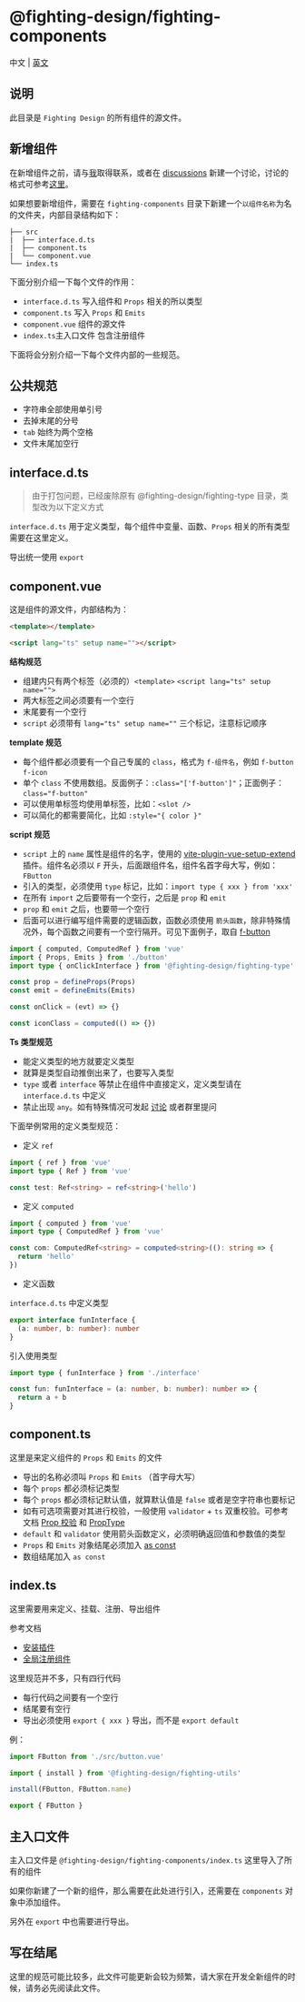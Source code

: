 # @fighting-design/fighting-components

中文 | [英文](./README.en-US.md)

## 说明

此目录是 `Fighting Design` 的所有组件的源文件。

## 新增组件

在新增组件之前，请与[我](https://github.com/Tyh2001/Tyh2001)取得联系，或者在 [discussions](https://github.com/FightingDesign/fighting-design/discussions) 新建一个讨论，讨论的格式可参考[这里](https://github.com/FightingDesign/fighting-design/discussions/5)。

如果想要新增组件，需要在 `fighting-components` 目录下新建一个`以组件名称`为名的文件夹，内部目录结构如下：

```
├── src
|  ├── interface.d.ts
|  ├── component.ts
|  └── component.vue
└── index.ts
```

下面分别介绍一下每个文件的作用：

- `interface.d.ts` 写入组件和 `Props` 相关的所以类型
- `component.ts` 写入 `Props` 和 `Emits`
- `component.vue` 组件的源文件
- `index.ts`主入口文件 包含注册组件

下面将会分别介绍一下每个文件内部的一些规范。

## 公共规范

- 字符串全部使用单引号
- 去掉末尾的分号
- `tab` 始终为两个空格
- 文件末尾加空行

## interface.d.ts

> 由于打包问题，已经废除原有 @fighting-design/fighting-type 目录，类型改为以下定义方式

`interface.d.ts` 用于定义类型，每个组件中变量、函数、`Props` 相关的所有类型需要在这里定义。

导出统一使用 `export`

## component.vue

这是组件的源文件，内部结构为：

```html
<template></template>

<script lang="ts" setup name=""></script>
```

**结构规范**

- 组建内只有两个标签（必须的）`<template>` `<script lang="ts" setup name="">`
- 两大标签之间必须要有一个空行
- 末尾要有一个空行
- `script` 必须带有 `lang="ts" setup name=""` 三个标记，注意标记顺序

**template 规范**

- 每个组件都必须要有一个自己专属的 `class`，格式为 `f-组件名`，例如 `f-button` `f-icon`
- 单个 `class` 不使用数组。反面例子：`:class="['f-button']"`；正面例子：`class="f-button"`
- 可以使用单标签均使用单标签，比如：`<slot />`
- 可以简化的都需要简化，比如 `:style="{ color }"`

**script 规范**

- `script` 上的 `name` 属性是组件的名字，使用的 [vite-plugin-vue-setup-extend](https://github.com/vbenjs/vite-plugin-vue-setup-extend) 插件。组件名必须以 `F` 开头，后面跟组件名，组件名首字母大写，例如：`FButton`
- 引入的类型，必须使用 `type` 标记，比如：`import type { xxx } from 'xxx'`
- 在所有 `import` 之后要带有一个空行，之后是 `prop` 和 `emit`
- `prop` 和 `emit` 之后，也要带一个空行
- 后面可以进行编写组件需要的逻辑函数，函数必须使用 `箭头函数`，除非特殊情况外，每个函数之间要有一个空行隔开。可见下面例子，取自 [f-button](https://github.com/FightingDesign/fighting-design/blob/master/packages/fighting-components/button/src/button.vue)

```ts
import { computed, ComputedRef } from 'vue'
import { Props, Emits } from './button'
import type { onClickInterface } from '@fighting-design/fighting-type'

const prop = defineProps(Props)
const emit = defineEmits(Emits)

const onClick = (evt) => {}

const iconClass = computed(() => {})
```

**Ts 类型规范**

- 能定义类型的地方就要定义类型
- 就算是类型自动推倒出来了，也要写入类型
- `type` 或者 `interface` 等禁止在组件中直接定义，定义类型请在 `interface.d.ts` 中定义
- 禁止出现 `any`。如有特殊情况可发起 [讨论](https://github.com/FightingDesign/fighting-design/discussions) 或者群里提问

下面举例常用的定义类型规范：

- 定义 `ref`

```ts
import { ref } from 'vue'
import type { Ref } from 'vue'

const test: Ref<string> = ref<string>('hello')
```

- 定义 `computed`

```ts
import { computed } from 'vue'
import type { ComputedRef } from 'vue'

const com: ComputedRef<string> = computed<string>((): string => {
  return 'hello'
})
```

- 定义函数

`interface.d.ts` 中定义类型

```ts
export interface funInterface {
  (a: number, b: number): number
}
```

引入使用类型

```ts
import type { funInterface } from './interface'

const fun: funInterface = (a: number, b: number): number => {
  return a + b
}
```

## component.ts

这里是来定义组件的 `Props` 和 `Emits` 的文件

- 导出的名称必须叫 `Props` 和 `Emits` （首字母大写）
- 每个 `props` 都必须标记类型
- 每个 `props` 都必须标记默认值，就算默认值是 `false` 或者是空字符串也要标记
- 如有可选项需要对其进行校验，一般使用 `validator` + `ts` 双重校验。可参考文档 [Prop 校验](https://staging-cn.vuejs.org/guide/components/props.html#prop-validation) 和 [PropType](https://staging-cn.vuejs.org/api/utility-types.html#proptypet)
- `default` 和 `validator` 使用箭头函数定义，必须明确返回值和参数值的类型
- `Props` 和 `Emits` 对象结尾必须加入 [as const](https://www.typescriptlang.org/docs/handbook/2/everyday-types.html#literal-inference)
- 数组结尾加入 `as const`

## index.ts

这里需要用来定义、挂载、注册、导出组件

参考文档

- [安装插件](https://staging-cn.vuejs.org/api/application.html#app-use)
- [全局注册组件](https://staging-cn.vuejs.org/guide/components/registration.html#global-registration)

这里规范并不多，只有四行代码

- 每行代码之间要有一个空行
- 结尾要有空行
- 导出必须使用 `export { xxx }` 导出，而不是 `export default`

例：

```ts
import FButton from './src/button.vue'

import { install } from '@fighting-design/fighting-utils'

install(FButton, FButton.name)

export { FButton }
```

## 主入口文件

主入口文件是 `@fighting-design/fighting-components/index.ts` 这里导入了所有的组件

如果你新建了一个新的组件，那么需要在此处进行引入，还需要在 `components` 对象中添加组件。

另外在 `export` 中也需要进行导出。

## 写在结尾

这里的规范可能比较多，此文件可能更新会较为频繁，请大家在开发全新组件的时候，请务必先阅读此文件。

